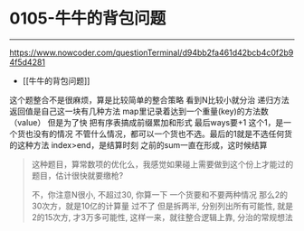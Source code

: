 # 0105-牛牛的背包问题

---
https://www.nowcoder.com/questionTerminal/d94bb2fa461d42bcb4c0f2b94f5d4281


- [[牛牛的背包问题]]


这个题整合不是很麻烦，算是比较简单的整合策略
看到N比较小就分治
递归方法返回值是自己这一块有几种方法
map里记录着达到一个重量(key)的方法数（value）
但是为了快 把有序表搞成前缀累加和形式
最后ways要+1
这个1，是一个货也没有的情况
不管什么情况，都可以一个货也不选。最后的1就是不选任何货的这种方法
index>end，是结算时刻 之前的sum一直在形成，这时候结算


>这种题目，算常数项的优化么，我感觉如果碰上需要做到这个份上才能过的题目，估计很快就要缴枪?  
>  
>不，你注意N很小, 不超过30, 你算一下 一个货要和不要两种情况 那么2的30次方，就是10亿的计算量 过不了
>但是拆两半, 分别列出所有可能性, 就是2的15次方, 才3万多可能性, 这样一来，就往整合逻辑上靠, 分治的常规想法